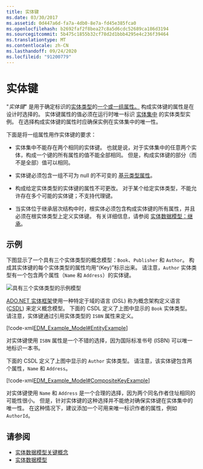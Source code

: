 ```yaml
---
title: 实体键
ms.date: 03/30/2017
ms.assetid: 0d447a6d-fa7a-4db0-8e7a-fd45e385fca0
ms.openlocfilehash: b2692faf2f8bea27c8a5d6cdc52689ca186d3194
ms.sourcegitcommit: 5b475c1855b32cf78d2d1bbb4295e4c236f39464
ms.translationtype: MT
ms.contentlocale: zh-CN
ms.lasthandoff: 09/24/2020
ms.locfileid: "91200779"
---
```

# <a name="entity-key"></a>实体键

"*实体键*" 是用于确定标识的[实体类型](entity-type.md)的[一个或一组属性。](property.md) 构成实体键的属性是在设计时选择的。 实体键属性的值必须在运行时唯一标识 [实体集中](entity-set.md) 的实体类型实例。 在选择构成实体键的属性时应确保实例在实体集中的唯一性。  
  
 下面是将一组属性用作实体键的要求：  
  
- 实体集中不能存在两个相同的实体键。 也就是说，对于实体集中的任意两个实体，构成一个键的所有属性的值不能全部相同。 但是，构成实体键的部分（而不是全部）值可以相同。  
  
- 实体键必须包含一组不可为 null 的不可变的 [基元类型属性](entity-data-model-primitive-data-types.md)。  
  
- 构成给定实体类型的实体键的属性不可更改。 对于某个给定实体类型，不能允许存在多个可能的实体键；不支持代理键。  
  
- 当实体位于继承层次结构中时，根实体必须包含构成实体键的所有属性，并且必须在根实体类型上定义实体键。 有关详细信息，请参阅 [实体数据模型：继承](entity-data-model-inheritance.md)。  
  
## <a name="example"></a>示例  

 下图显示了一个具有三个实体类型的概念模型：`Book`、`Publisher` 和 `Author`。 构成其实体键的每个实体类型的属性均用“(Key)”标示出来。 请注意，`Author` 实体类型有一个包含两个属性（`Name` 和 `Address`）的实体键。  
  
 ![具有三个实体类型的示例模型](./media/entity-key/example-model-three-entity-types.gif)  
  
 [ADO.NET 实体框架](./ef/index.md)使用一种特定于域的语言 (DSL) 称为概念架构定义语言 ([CSDL](/ef/ef6/modeling/designer/advanced/edmx/csdl-spec)) 来定义概念模型。 下面的 CSDL 定义了上图中显示的 `Book` 实体类型。 请注意，实体键通过引用实体类型的 `ISBN` 属性来定义。  
  
 [!code-xml[EDM_Example_Model#EntityExample](../../../../samples/snippets/xml/VS_Snippets_Data/edm_example_model/xml/books.edmx#entityexample)]  
  
 对实体键使用 `ISBN` 属性是一个不错的选择，因为国际标准书号 (ISBN) 可以唯一地标识一本书。  
  
 下面的 CSDL 定义了上图中显示的 `Author` 实体类型。 请注意，该实体键包含两个属性，`Name` 和 `Address`。  
  
 [!code-xml[EDM_Example_Model#CompositeKeyExample](../../../../samples/snippets/xml/VS_Snippets_Data/edm_example_model/xml/books.edmx#compositekeyexample)]  
  
 对实体键使用 `Name` 和 `Address` 是一个合理的选择，因为两个同名作者住址相同的可能性很小。 但是，针对实体键的这种选择并不能绝对确保实体键在实体集中的唯一性。 在这种情况下，建议添加一个可用来唯一标识作者的属性，例如 `AuthorId`。  
  
## <a name="see-also"></a>请参阅

- [实体数据模型关键概念](entity-data-model-key-concepts.md)
- [实体数据模型](entity-data-model.md)
